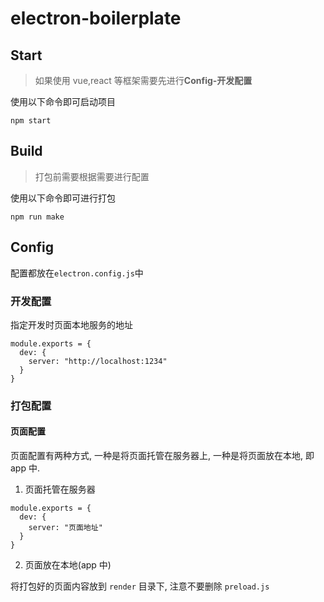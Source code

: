 # electron-boilerplate

## Start

> 如果使用 vue,react 等框架需要先进行**Config-开发配置**

使用以下命令即可启动项目

```
npm start
```

## Build

> 打包前需要根据需要进行配置

使用以下命令即可进行打包

```
npm run make
```

## Config

配置都放在`electron.config.js`中

### 开发配置

指定开发时页面本地服务的地址

```
module.exports = {
  dev: {
    server: "http://localhost:1234"
  }
}
```

### 打包配置

#### 页面配置

页面配置有两种方式, 一种是将页面托管在服务器上, 一种是将页面放在本地, 即 app 中.

1. 页面托管在服务器

```
module.exports = {
  dev: {
    server: "页面地址"
  }
}
```

2. 页面放在本地(app 中)

将打包好的页面内容放到 `render` 目录下, 注意不要删除 `preload.js`
